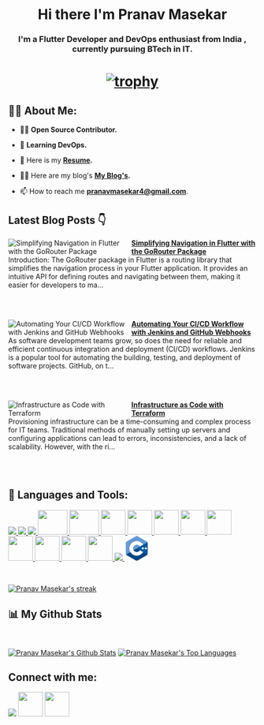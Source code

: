 <!-- <a href="#"><img width="100%" height="auto" src="https://i.imgur.com/iXuL1HG.png" height="175px"/></a> -->

<h1 align="center">Hi there I'm Pranav Masekar</h1>
<h3 align="center">I'm a Flutter Developer and DevOps enthusiast from India , currently pursuing BTech in IT. </h3>

<h1 align ="center">

 [![trophy](https://github-profile-trophy.vercel.app/?username=PranavMasekar&theme=onedark&column=-1)](https://github.com/ryo-ma/github-profile-trophy)
 
</h1>

## 🙋‍♂️ About Me:

- 👨‍💻  **Open Source Contributor.**

- 🌱 **Learning DevOps.**

- 👯 Here is my **[Resume](https://drive.google.com/file/d/1FJH75DWX0XN9Lep8R2EEim94-dqZvo_y/view?usp=share_link).**

- 👨‍💻 Here are my blog's **[My Blog's](https://sungod.hashnode.dev/).**

- 📫 How to reach me **pranavmasekar4@gmail.com**.

## Latest Blog Posts 👇
<!-- HASHNODE_BLOG:START -->
<p align="left">
<a href="https://sungod.hashnode.dev//gorouter" title="Simplifying Navigation in Flutter with the GoRouter Package"><img src="https://cdn.hashnode.com/res/hashnode/image/upload/v1680544851127/339e3e1c-e4f2-4939-8046-4b43947f179a.jpeg" alt="Simplifying Navigation in Flutter with the GoRouter Package" width="250px" align="left" /></a>
<a href="https://sungod.hashnode.dev//gorouter" title="Simplifying Navigation in Flutter with the GoRouter Package"><strong>Simplifying Navigation in Flutter with the GoRouter Package</strong></a>
<br/> Introduction:
The GoRouter package in Flutter is a routing library that simplifies the navigation process in your Flutter application. It provides an intuitive API for defining routes and navigating between them, making it easier for developers to ma... </p> <br/> <br/>
<p align="left">
<a href="https://sungod.hashnode.dev//jenkins-webhook" title="Automating Your CI/CD Workflow with Jenkins and GitHub Webhooks"><img src="https://cdn.hashnode.com/res/hashnode/image/upload/v1679842725091/f2eaf3a6-8ca7-4063-a133-a7170cc85188.png" alt="Automating Your CI/CD Workflow with Jenkins and GitHub Webhooks" width="250px" align="left" /></a>
<a href="https://sungod.hashnode.dev//jenkins-webhook" title="Automating Your CI/CD Workflow with Jenkins and GitHub Webhooks"><strong>Automating Your CI/CD Workflow with Jenkins and GitHub Webhooks</strong></a>
<br/> As software development teams grow, so does the need for reliable and efficient continuous integration and deployment (CI/CD) workflows. Jenkins is a popular tool for automating the building, testing, and deployment of software projects. GitHub, on t... </p> <br/> <br/>
<p align="left">
<a href="https://sungod.hashnode.dev//terraform" title="Infrastructure as Code with Terraform"><img src="https://cdn.hashnode.com/res/hashnode/image/upload/v1677604277073/d53cf34e-f4b5-4a29-b0cc-276e4519d41c.jpeg" alt="Infrastructure as Code with Terraform" width="250px" align="left" /></a>
<a href="https://sungod.hashnode.dev//terraform" title="Infrastructure as Code with Terraform"><strong>Infrastructure as Code with Terraform</strong></a>
<br/> Provisioning infrastructure can be a time-consuming and complex process for IT teams. Traditional methods of manually setting up servers and configuring applications can lead to errors, inconsistencies, and a lack of scalability. However, with the ri... </p> <br/> <br/>
<!-- HASHNODE_BLOG:END -->

## 🚀 Languages and Tools:

<p align="left"> 
    <a href="https://flutter.dev/" target="_blank"> <img src="https://img.icons8.com/color/48/000000/flutter.png"/> </a>
    <a href="https://dart.dev/" target="_blank"> <img src="https://img.icons8.com/color/48/000000/dart.png"/> </a> 
    </a>  
    <a href="https://firebase.google.com/" target="_blank"> <img src="https://img.icons8.com/color/48/000000/firebase.png"/> </a>  
    <a href="https://go.dev/" target="_blank"> <img src="https://go.dev/blog/go-brand/Go-Logo/PNG/Go-Logo_Fuchsia.png" height="50" width = "60"/>
    <a href="https://hub.docker.com/u/pranav18vk" target="_blank"> <img src="https://camo.githubusercontent.com/d5942ae771b21e3ea0576598c5c2b2070c0c4f6028e2605691a5c07b94923800/68747470733a2f2f696d672e69636f6e73382e636f6d2f636f6c6f722f34382f3030303030302f646f636b65722e706e67" height="50" width = "60"/>
    <a href="https://kubernetes.io/" target="_blank"> <img src="https://camo.githubusercontent.com/6d20d4c78e20fa7c89ac8da5ac3073ddc12e05513e13d0dad8af6072187812c9/68747470733a2f2f696d672e69636f6e73382e636f6d2f636f6c6f722f34382f3030303030302f6b756265726e657465732e706e67" height="50" width = "50"/>
    <a href="https://argo-cd.readthedocs.io/en/stable/" target="_blank"> <img src="https://cncf-branding.netlify.app/img/projects/argo/icon/color/argo-icon-color.png" height="50" width = "50"/>
    <a href="https://prometheus.io/" target="_blank"> <img src="https://cdn.worldvectorlogo.com/logos/prometheus.svg" height="50" width = "50"/>
    <a href="https://grafana.com/" target="_blank"> <img src="https://cdn.worldvectorlogo.com/logos/grafana.svg" height="50" width = "50"/>
    <a href="https://k8slens.dev/" target="_blank"> <img src="https://k8slens.dev/images/lens-logo-icon.svg" height="50" width = "50"/>
    <a href="https://www.jenkins.io/" target="_blank"> <img src="https://seeklogo.com/images/J/jenkins-logo-07C99BD83D-seeklogo.com.png" height="50" width = "50"/>
    <a href="https://circleci.com/" target="_blank"> <img src="https://user-images.githubusercontent.com/296864/90276707-f691d800-de29-11ea-8d36-a4a756e3b524.png" height="50" width = "50"/>
    <a href="https://docs.github.com/en/actions/learn-github-actions/understanding-github-actions" target="_blank"> <img src="https://avatars.githubusercontent.com/u/54465427?v=4" height="50" width = "50"/>
    <a href="https://www.terraform.io/" target="_blank"> <img src="https://i.pinimg.com/originals/c7/ad/46/c7ad4682fa6042d1c13f8703ec727ccc.png" height="50" width = "50"/>
    <a href="https://git-scm.com/" target="_blank"> <img src="https://img.icons8.com/color/48/000000/git.png"/> </a> 
    <a href="http://www.cplusplus.org/" target="_blank"> <img src="https://raw.githubusercontent.com/devicons/devicon/2ae2a900d2f041da66e950e4d48052658d850630/icons/cplusplus/cplusplus-original.svg" height="50" /> </a> 
   
</p>

<br/>

<p align="left">
    <a href="https://github.com/PranavMasekar/github-readme-streak-stats">
        <img title="🔥 Get streak stats for your profile at git.io/streak-stats" alt="Pranav Masekar's streak" src="https://github-readme-streak-stats.herokuapp.com/?user=PranavMasekar&theme=black-ice&hide_border=true&stroke=0000&background=060A0CD0"/>
    </a>
</p>

## 📊 My Github Stats

  <br/>
  <p align="left">
    <a href="https://github.com/PranavMasekar/github-readme-stats"><img alt="Pranav Masekar's Github Stats" src="https://github-readme-stats-git-master-pranavmasekar.vercel.app/api?username=PranavMasekar&show_icons=true&count_private=true&theme=react&hide_border=true&bg_color=0D1117" /></a>
    <a href="https://github.com/PranavMasekar/github-readme-stats"><img alt="Pranav Masekar's Top Languages" src="https://github-readme-stats-git-master-pranavmasekar.vercel.app/api/top-langs/?username=PranavMasekar&langs_count=8&count_private=true&layout=compact&theme=react&hide_border=true&bg_color=0D1117" />
    </a>
  </p>

## Connect with me:
<p align="left">

<a href = "https://www.linkedin.com/in/pranav-masekar-556534214/"><img src="https://img.icons8.com/fluent/48/000000/linkedin.png"/></a>
<a href = "https://twitter.com/Pranav18vk"><img src="https://cdn.worldvectorlogo.com/logos/twitter-6.svg" height="50" width = "50"/></a>
<a href = "https://sungod.hashnode.dev/"><img src="https://img.icons8.com/?size=512&id=HnB8zGOh5xgd&format=png" height="50" width = "50"/></a>

</p>
